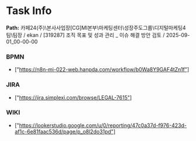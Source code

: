 # Task Info

**Path:** 카페24(주)\본사사업장\[CG]MI본부\마케팅센터\성장주도그룹\디지털마케팅4팀\팀장 / ekan / [319287] 조직 목표 및 성과 관리 _ 이슈 해결 방안 검토 / 2025-09-01_00-00-00

### BPMN
- ["https://n8n-mi-022-web.hanpda.com/workflow/b0Wa8Y9GAF4tZn1f"]

### JIRA
- ["https://jira.simplexi.com/browse/LEGAL-7615"]

### WIKI
- ["https://lookerstudio.google.com/u/0/reporting/47c0a37d-f976-423d-af1c-6e81faac536d/page/p_o8l2do31pd"]

